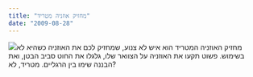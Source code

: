 ```yaml
---
title: "מחזיק אוזניה מטריד"
date: "2009-08-28"
---
```


[![](https://nurnachman.files.wordpress.com/2009/08/49122-hhh.jpg?w=225)](https://nurnachman.files.wordpress.com/2009/08/49122-hhh.jpg)מחזיק האוזניה המטריד הוא איש לא צנוע, שמחזיק לכם את האוזניה כשהיא לא בשימוש. פשוט תקעו את האוזניה על הצוואר שלו, גלגלו את החוט סביב הבטן, ואת הבננה שימו בין הרגליים. מטריד, לא?

